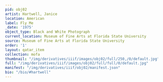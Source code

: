 ```yaml
---
pid: obj02
artist: Hartwell, Janice
location: American
label: Fly Me
_date: '1975'
object_type: Black and White Photograph
current_location: Museum of Fine Arts at Florida State University
source: Museum of Fine Arts at Florida State University
order: '1'
layout: qatar_item
collection: mofa
thumbnail: "/img/derivatives/iiif/images/obj02/full/250,/0/default.jpg"
full: "/img/derivatives/iiif/images/obj02/full/full/0/default.jpg"
manifest: "/img/derivatives/iiif/obj02/manifest.json"
bio: "/bio/#hartwell"
---
```

